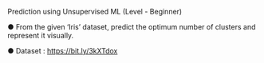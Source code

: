   Prediction using Unsupervised ML (Level - Beginner)

● From the given ‘Iris’ dataset, predict the optimum number of clusters and represent it visually. 

● Dataset : https://bit.ly/3kXTdox
